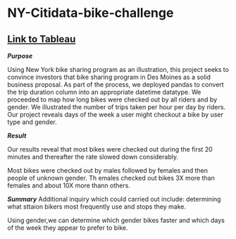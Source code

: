 # NY-Citidata-bike-challenge

## [Link to Tableau](https://public.tableau.com/views/NYcitidatachallenge/Story1?:language=en-US&publish=yes&:display_count=n&:origin=viz_share_link)

***Purpose***

Using New York bike sharing program as an illustration, this project seeks to convince investors that bike sharing program in Des Moines as a solid business proposal.
As part of the process, we deployed pandas to convert the trip duration column into an appropriate datetime datatype. We proceeded to map how long bikes were checked out by all riders and by gender. We illustrated the number of trips taken per hour per day by riders. Our project reveals days of the week a user might checkout a bike by user type and gender.

***Result***

Our results reveal that most bikes were checked out during the first 20 minutes and thereafter the rate slowed down considerably. 

Most bikes were checked out by males followed by females and then people of unknown gender. Th emales checked out bikes 3X more than females and about 10X more thann others.




***Summary***
Additional inquiry which could carried out include: determining what sttaion bikers most frequently use and stops they make.

Using gender,we can determine which gender bikes faster and which days of the week they appear to prefer to bike.
